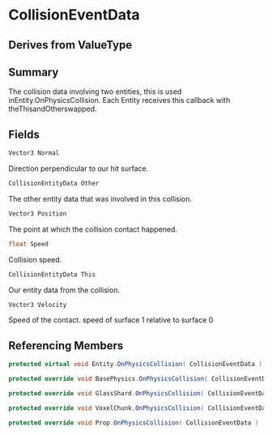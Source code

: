 # CollisionEventData

## Derives from ValueType

## Summary

The collision data involving two entities, this is used inEntity.OnPhysicsCollision.
Each Entity receives this callback with theThisandOtherswapped.
## Fields

```c#
Vector3 Normal
```
Direction perpendicular to our hit surface.
```c#
CollisionEntityData Other
```
The other entity data that was involved in this collision.
```c#
Vector3 Position
```
The point at which the collision contact happened.
```c#
float Speed
```
Collision speed.
```c#
CollisionEntityData This
```
Our entity data from the collision.
```c#
Vector3 Velocity
```
Speed of the contact. speed of surface 1 relative to surface 0
## Referencing Members

```c#
protected virtual void Entity.OnPhysicsCollision( CollisionEventData ) 
```
```c#
protected override void BasePhysics.OnPhysicsCollision( CollisionEventData ) 
```
```c#
protected override void GlassShard.OnPhysicsCollision( CollisionEventData ) 
```
```c#
protected override void VoxelChunk.OnPhysicsCollision( CollisionEventData ) 
```
```c#
protected override void Prop.OnPhysicsCollision( CollisionEventData ) 
```
